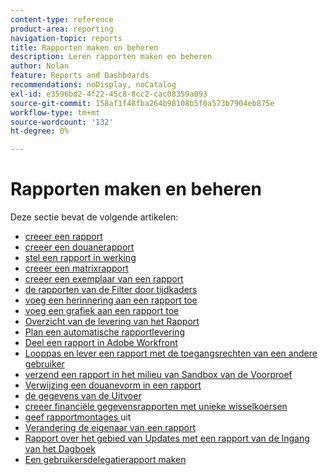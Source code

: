 ```yaml
---
content-type: reference
product-area: reporting
navigation-topic: reports
title: Rapporten maken en beheren
description: Leren rapporten maken en beheren
author: Nolan
feature: Reports and Dashboards
recommendations: noDisplay, noCatalog
exl-id: e3596bd2-4f22-45c8-8cc2-cac08359a093
source-git-commit: 158af1f48fba264b98108b5f0a573b7904eb875e
workflow-type: tm+mt
source-wordcount: '132'
ht-degree: 0%

---
```


# Rapporten maken en beheren

<!-- Audited: 11/2024 -->

Deze sectie bevat de volgende artikelen:

* [ creeer een rapport ](../../../reports-and-dashboards/reports/creating-and-managing-reports/create-report.md)
* [ creeer een douanerapport ](../../../reports-and-dashboards/reports/creating-and-managing-reports/create-custom-report.md)
* [ stel een rapport in werking ](../../../reports-and-dashboards/reports/creating-and-managing-reports/run-report.md)
* [ creeer een matrixrapport ](../../../reports-and-dashboards/reports/creating-and-managing-reports/create-matrix-report.md)
* [ creeer een exemplaar van een rapport ](../../../reports-and-dashboards/reports/creating-and-managing-reports/create-copy-report.md)
* [ de rapporten van de Filter door tijdkaders ](../../../reports-and-dashboards/reports/creating-and-managing-reports/filter-reports-time-frames.md)
* [ voeg een herinnering aan een rapport toe ](../../../reports-and-dashboards/reports/creating-and-managing-reports/add-prompt-report.md)
* [ voeg een grafiek aan een rapport toe ](../../../reports-and-dashboards/reports/creating-and-managing-reports/add-chart-report.md)
* [ Overzicht van de levering van het Rapport ](../../../reports-and-dashboards/reports/creating-and-managing-reports/set-up-report-deliveries.md)
* [ Plan een automatische rapportlevering ](../../../reports-and-dashboards/reports/creating-and-managing-reports/set-up-automatic-report-delivery.md)
* [ Deel een rapport in Adobe Workfront ](../../../reports-and-dashboards/reports/creating-and-managing-reports/share-report.md)
* [ Looppas en lever een rapport met de toegangsrechten van een andere gebruiker ](../../../reports-and-dashboards/reports/creating-and-managing-reports/run-deliver-report-access-rights-another-user.md)
* [ verzend een rapport in het milieu van Sandbox van de Voorproef ](../../../reports-and-dashboards/reports/creating-and-managing-reports/send-report-preview-sandbox-environment.md)
* [ Verwijzing een douanevorm in een rapport ](../../../reports-and-dashboards/reports/creating-and-managing-reports/reference-custom-form-report.md)
* [ de gegevens van de Uitvoer ](../../../reports-and-dashboards/reports/creating-and-managing-reports/export-data.md)
* [ creeer financiële gegevensrapporten met unieke wisselkoersen ](../../../reports-and-dashboards/reports/creating-and-managing-reports/create-financial-data-reports-unique-exchange-rates.md)
* [ geef rapportmontages ](../../../reports-and-dashboards/reports/creating-and-managing-reports/edit-report-settings.md) uit
* [ Verandering de eigenaar van een rapport ](../../../reports-and-dashboards/reports/creating-and-managing-reports/change-owner-report.md)
* [ Rapport over het gebied van Updates met een rapport van de Ingang van het Dagboek ](../../../reports-and-dashboards/reports/creating-and-managing-reports/create-journal-entry-report.md)
* [Een gebruikersdelegatierapport maken](../../../reports-and-dashboards/reports/creating-and-managing-reports/create-user-delegation-report.md)

<!--outdated: For in-depth training on reports, see [Basic Report Creation Program for the new Workfront experience](https://one.workfront.com/s/basic-report-creation-program).-->
